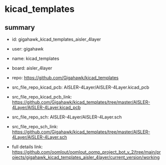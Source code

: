 # kicad_templates
 
## summary 
* id: gigahawk_kicad_templates_aisler_4layer
* user: gigahawk
* name: kicad_templates
* board: aisler_4layer
* repo: https://github.com/Gigahawk/kicad_templates
* src_file_repo_kicad_pcb: AISLER-4Layer/AISLER-4Layer.kicad_pcb
* src_file_repo_kicad_pcb_link: https://github.com/Gigahawk/kicad_templates/tree/master/AISLER-4Layer/AISLER-4Layer.kicad_pcb


* src_file_repo_sch: AISLER-4Layer/AISLER-4Layer.sch
* src_file_repo_sch_link: https://github.com/Gigahawk/kicad_templates/tree/master/AISLER-4Layer/AISLER-4Layer.sch
* full details link: https://github.com/oomlout/oomlout_oomp_project_bot_v_2/tree/main/projects/gigahawk_kicad_templates_aisler_4layer/current_version/working  






